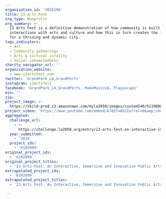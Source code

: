 ```yaml
---
organization_id: '2016106'
title: I3 Arts Fest
org_type: Nonprofit
org_summary: >-
  I3 Arts Fest is a definitive demonstration of how community is built through
  interactions with arts and culture and how this in turn creates the foundation
  for a thriving and dynamic city.
tags_indicators:
  - Art
  - Community gatherings
  - Arts & cultural vitality
  - Social connectedness
charity_navigator_url: ''
organization_website:
  - www.i3artsfest.com
twitter: 'GrandPark_LA,GrandPerfs'
instagram: i3artsfest
facebook: 'GrandPark_LA,GrandPerfs, MakeMusicLA, Playascape'
ein: ''
zip: ''
project_image: >-
  https://skild-prod.s3.amazonaws.com/myla2050/images/custom540/5119808783741-team88.png
project_video: 'https://www.youtube.com/embed/A702YxASJIo?rel=0&amp;showinfo=0'
aggregated:
  challenge_url:
    - >-
      https://challenge.la2050.org/entry/i3-arts-fest-an-interactive-immersive-and-innovative-public-arts-festival
  year_submitted:
    - '2016'
  project_ids:
    - '6102099'
original_project_ids:
  - '6102099'
original_project_titles:
  - 'I3 Arts Fest: An Interactive, Immersive and Innovative Public Arts Festival'
extrapolated_project_ids:
  - '6102099'
extrapolated_project_titles:
  - 'I3 Arts Fest: An Interactive, Immersive and Innovative Public Arts Festival'

---
```

